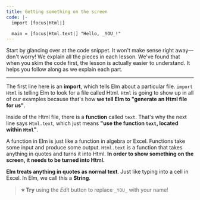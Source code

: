 ```yaml
---
title: Getting something on the screen
code: |-
  import [focus|Html|]

  main = [focus|Html.text|] "Hello, _YOU_!"
---
```

Start by glancing over at the code snippet. It won't make sense right away—don't worry! We explain all the pieces in each lesson. We've found that when you skim the code first, the lesson is actually easier to understand. It helps you follow along as we explain each part.

---

The first line here is an **import**, which tells Elm about a particular file. `import Html` is telling Elm to look for a file called Html. `Html` is going to show up in all of our examples because that's how **we tell Elm to "generate an Html file for us"**.

Inside of the Html file, there is a **function** called `text`. That's why the next line says `Html.text`, which just means **"use the function `text`, located within `Html`"**.

A function in Elm is just like a function in algebra or Excel. Functions take some input and produce some output. `Html.text` is a function that takes anything in quotes and turns it into Html. **In order to show something on the screen, it needs to be turned into Html.**

**Elm treats anything in quotes as normal text**. Just like typing into a cell in Excel. In Elm, we call this a **String**.

> **⭐ Try** using the _Edit_ button to replace `_YOU_` with your name!
